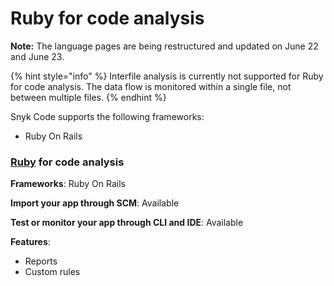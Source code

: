 # Ruby for code analysis

**Note:** The language pages are being restructured and updated on June 22 and June 23.

{% hint style="info" %}
Interfile analysis is currently not supported for Ruby for code analysis. The data flow is monitored within a single file, not between multiple files.
{% endhint %}

Snyk Code supports the following frameworks:

* Ruby On Rails

### [Ruby](./) for code analysis

**Frameworks**: Ruby On Rails

**Import your app through SCM**: Available

**Test or monitor your app through CLI and IDE**: Available

**Features**:&#x20;

* Reports
* Custom rules
